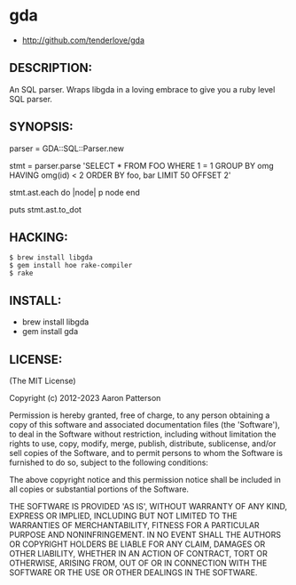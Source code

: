 # gda

* http://github.com/tenderlove/gda

## DESCRIPTION:

An SQL parser. Wraps libgda in a loving embrace to give you a ruby level SQL
parser.

## SYNOPSIS:

  parser = GDA::SQL::Parser.new

  stmt = parser.parse 'SELECT * FROM FOO WHERE 1 = 1 GROUP BY omg HAVING omg(id) < 2 ORDER BY foo, bar LIMIT 50 OFFSET 2'

  stmt.ast.each do |node|
    p node
  end

  puts stmt.ast.to_dot

## HACKING:

    $ brew install libgda
    $ gem install hoe rake-compiler
    $ rake

## INSTALL:

* brew install libgda
* gem install gda

## LICENSE:

(The MIT License)

Copyright (c) 2012-2023 Aaron Patterson

Permission is hereby granted, free of charge, to any person obtaining
a copy of this software and associated documentation files (the
'Software'), to deal in the Software without restriction, including
without limitation the rights to use, copy, modify, merge, publish,
distribute, sublicense, and/or sell copies of the Software, and to
permit persons to whom the Software is furnished to do so, subject to
the following conditions:

The above copyright notice and this permission notice shall be
included in all copies or substantial portions of the Software.

THE SOFTWARE IS PROVIDED 'AS IS', WITHOUT WARRANTY OF ANY KIND,
EXPRESS OR IMPLIED, INCLUDING BUT NOT LIMITED TO THE WARRANTIES OF
MERCHANTABILITY, FITNESS FOR A PARTICULAR PURPOSE AND NONINFRINGEMENT.
IN NO EVENT SHALL THE AUTHORS OR COPYRIGHT HOLDERS BE LIABLE FOR ANY
CLAIM, DAMAGES OR OTHER LIABILITY, WHETHER IN AN ACTION OF CONTRACT,
TORT OR OTHERWISE, ARISING FROM, OUT OF OR IN CONNECTION WITH THE
SOFTWARE OR THE USE OR OTHER DEALINGS IN THE SOFTWARE.
